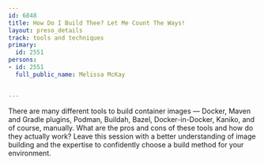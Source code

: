 ---
id: 6848
title: How Do I Build Thee? Let Me Count The Ways!
layout: preso_details
track: tools and techniques
primary:
  id: 2551
persons:
- id: 2551
  full_public_name: Melissa McKay

---
There are many different tools to build container images — Docker, Maven and Gradle plugins, Podman, Buildah, Bazel, Docker-in-Docker, Kaniko, and of course, manually. What are the pros and cons of these tools and how do they actually work? Leave this session with a better understanding of image building and the expertise to confidently choose a build method for your environment.